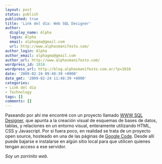 ```yaml
---
layout: post
status: publish
published: true
title: 'Link del día: Web SQL Designer'
author:
  display_name: Alpha
  login: Alpha
  email: alphagma@gmail.com
  url: http://www.alphasmanifesto.com/
author_login: Alpha
author_email: alphagma@gmail.com
author_url: http://www.alphasmanifesto.com/
wordpress_id: 1016
wordpress_url: http://blog.alphasmanifesto.com.ar/?p=1016
date: '2009-02-24 09:48:39 +0000'
date_gmt: '2009-02-24 11:48:39 +0000'
categories:
- Link del día
- Technology
tags: []
comments: []
---
```


Paseando por ahí me encontré con un proyecto llamado [WWW SQL Designer](http://ondras.zarovi.cz/sql/demo/?keyword=default), que apunta a la creación visual de esquemas de bases de datos, tablas, y relaciones en un entorno visual, enteramente utilizando HTML, CSS y Javascript. Por si fuera poco, en realidad se trata de un proyecto open source, hosteado en una de las páginas de [Google Code](http://code.google.com/p/wwwsqldesigner/). Desde allí puede bajarse e instalarse en algún sitio local para que utilicen quienes tengan acceso a ese servidor.

_Soy un zorrinito web._
